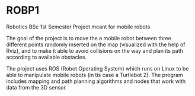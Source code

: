 # ROBP1
Robotics BSc 1st Semester Project meant for mobile robots

The goal of the project is to move the a mobile robot between three different points randomly inserted on the map (visualized
with the help of Rviz), and to make it able to avoid collisions on the way and plan its path according to available obstacles. 

The project uses ROS (Robot Operating System) which runs on Linux to be able to manipulate mobile robots (in tis case a 
Turtlebot 2). The program includes mapping and path planning algorithms and nodes that work with data from the 3D sensor.
